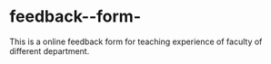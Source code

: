 # feedback--form-
This is  a online feedback form for teaching experience  of  faculty  of different  department.  
